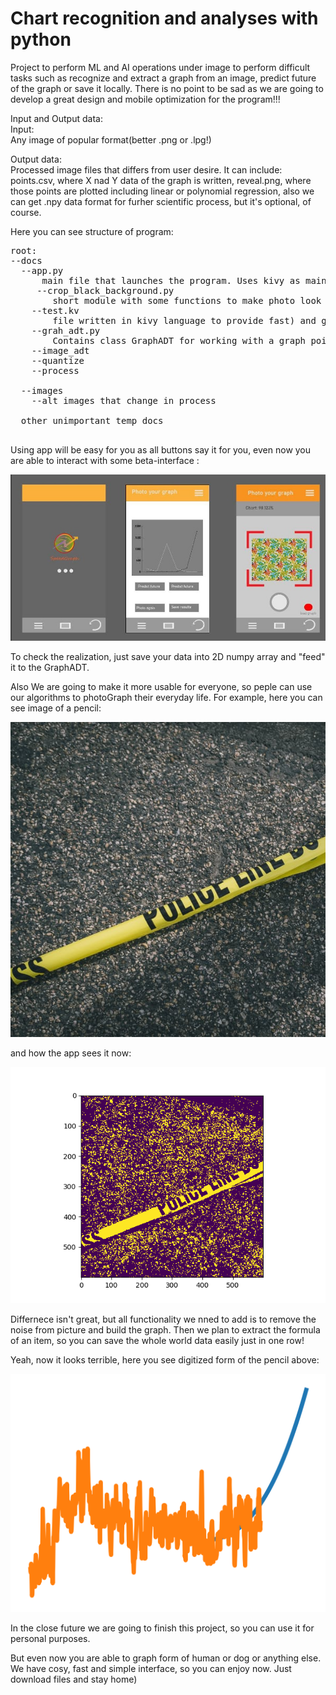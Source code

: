 # Chart recognition and analyses with python
Project to perform ML and AI operations under image to perform difficult tasks such as recognize and extract a graph from an image, predict future of the graph or save it locally.
There is no point to be sad as we are going to develop a great design and mobile optimization for the program!!!

Input and Output data:<br>
Input:<br>
Any image of popular format(better .png or .lpg!)<br>

Output data:<br>
Processed image files that differs from user desire. It can include: points.csv, where X nad Y data of the graph is written, reveal.png, where those points are plotted including linear or polynomial regression, also we can get .npy data format for furher scientific process, but it's optional, of course. <br>

Here you can see structure of program:<br>
<pre>
root:
--docs
  --app.py
      main file that launches the program. Uses kivy as main library
     --crop_black_background.py
        short module with some functions to make photo look more Graph-ish
    --test.kv
        file written in kivy language to provide fast) and good interface
    --grah_adt.py
        Contains class GraphADT for working with a graph points
    --image_adt
    --quantize
    --process
    
  --images
    --alt images that change in process
    
  other unimportant temp docs<br>
</pre>

Using app will be easy for you as all buttons say it for you, even now you are able to interact with some beta-interface :

<img src="https://github.com/Paliy2/sites/blob/master/img/beta.jpg">

To check the realization, just save your data into 2D numpy array and "feed" it to the GraphADT.

Also We are going to make it more usable for everyone, so peple can use our algorithms to photoGraph their everyday life. For example, here you can see image of a pencil:

<a href='https://youtu.be/3gukhl7fFc0' target="_blank"><img src="https://github.com/Paliy2/sites/blob/master/img/pencil.jpg"></a>

and how the app sees it now: 

<a href='https://youtu.be/3gukhl7fFc0' target="_blank"><img src="https://github.com/Paliy2/sites/blob/master/img/pencil_res.png"></a>


Differnece isn't great, but all functionality we nned to add is to remove the noise from picture and build the graph. Then we plan to extract the formula of an item, so you can save the whole world data easily just in one row!

Yeah, now it looks terrible, here you see digitized form of the pencil above:

<a href='https://youtu.be/3gukhl7fFc0' target="_blank"><img src="https://github.com/Paliy2/sites/blob/master/img/reveal.png"></a>

In the close future we are going to finish this project, so you can use it for personal purposes. 

But even now you are able to graph form of human or dog or anything else. We have cosy, fast and simple interface, so you can enjoy now. Just download files and stay home)
